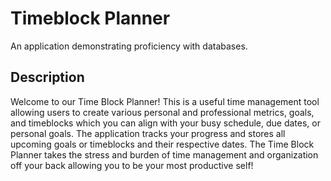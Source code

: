 # Timeblock Planner
An application demonstrating proficiency with databases.


## Description 
Welcome to our Time Block Planner! This is a useful time management tool allowing users to create various personal and professional metrics, goals, and timeblocks which you can align with your busy schedule, due dates, or personal goals. The application tracks your progress and stores all upcoming goals or timeblocks and their respective dates. The Time Block Planner takes the stress and burden of time management and organization off your back allowing you to be your most productive self! 


## 
